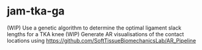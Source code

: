 # jam-tka-ga
(WIP) Use a genetic algorithm to determine the optimal ligament slack lengths for a TKA knee
(WIP) Generate AR visualisations of the contact locations using https://github.com/SoftTissueBiomechanicsLab/AR_Pipeline

